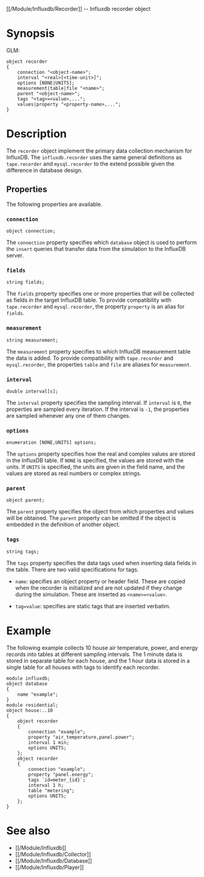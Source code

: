 [[/Module/Influxdb/Recorder]] -- Influxdb recorder object

# Synopsis

GLM:
~~~
object recorder
{
	connection "<object-name>";
	interval "<real>[<time-unit>]";
	options [NONE|UNITS];
	measurement|table|file "<name>";
	parent "<object-name>";
	tags "<tag>=<value>,...";
	values|property "<property-name>,...";
}
~~~

# Description

The `recorder` object implement the primary data collection mechanism for InfluxDB.  The `influxdb.recorder` uses the same general definitions as `tape.recorder` and `mysql.recorder` to the extend possible given the difference in database design.

## Properties

The following properties are available.

### `connection`
~~~
object connection;
~~~

The `connection` property specifies which `database` object is used to perform the `insert` queries that transfer data from the simulation to the InfluxDB server.

### `fields`

~~~
string fields;
~~~

The `fields` property specifies one or more properties that will be collected as fields in the target InfluxDB table. To provide compatibility with `tape.recorder` and `mysql.recorder`, the property `property` is an alias for `fields`.

### `measurement`

~~~
string measurement;
~~~

The `measurement` property specifies to which InfluxDB measurement table the data is added. To provide compatibility with `tape.recorder` and `mysql.recorder`, the properties `table` and `file` are aliases for `measurement`.

### `interval`

~~~
double interval[s];
~~~

The `interval` property specifies the sampling interval. If `interval` is `0`, the properties are sampled every iteration.  If the interval is `-1`, the properties are sampled whenever any one of them changes.

### `options`

~~~
enumeration [NONE,UNITS] options;
~~~

The `options` property specifies how the real and complex values are stored in the InfluxDB table.  If `NONE` is specified, the values are stored with the units.  If `UNITS` is specified, the units are given in the field name, and the values are stored as real numbers or complex strings.

### `parent`

~~~
object parent;
~~~

The `parent` property specifies the object from which properties and values will be obtained. The `parent` property can be omitted if the object is embedded in the definition of another object.

### `tags`

~~~
string tags;
~~~

The `tags` property specifies the data tags used when inserting data fields in the table. There are two valid specifications for tags.

- `name`: specifies an object property or header field.  These are copied when the recorder is initialized and are not updated if they change during the simulation.  These are inserted as `<name>=<value>`.

- `tag=value`: specifies are static tags that are inserted verbatim.

# Example

The following example collects 10 house air temperature, power, and energy records into tables at different sampling intervals. The 1 minute data is stored in separate table for each house, and the 1 hour data is stored in a single table for all houses with tags to identify each recorder.

~~~
module influxdb;
object database
{
	name "example";
}
module residential;
object house:..10
{
	object recorder
	{
		connection "example";
		property "air_temperature,panel.power";
		interval 1 min;
		options UNITS;
	};
	object recorder
	{
		connection "example";
		property "panel.energy";
		tags `id=meter_{id}`;
		interval 1 h;
		table "metering";
		options UNITS;
	};
}
~~~

# See also 

* [[/Module/Influxdb]]
* [[/Module/Influxdb/Collector]]
* [[/Module/Influxdb/Database]]
* [[/Module/Influxdb/Player]]
